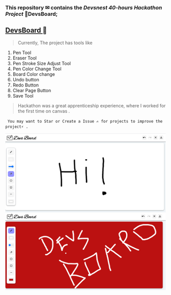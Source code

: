 ### This repository ✉ contains the  *Devsnest 40-hours Hackathon Project* 🚀DevsBoard;
## [**DevsBoard** ](https://devsboard.netlify.app)💭
> Currently, The project has tools like
1. Pen Tool
2. Eraser Tool
3. Pen Stroke Size Adjust Tool
4. Pen Color  Change Tool
5. Board Color change
6. Undo button
7. Redo Button
8. Clear Page Button
9. Save Tool

> Hackathon was a great apprenticeship experience, where I worked for the first time on canvas .

` You may want to Star or Create a Issue ✍ for projects to improve the project⚡ .`

   <img src="./Demo.png" alt="Markdown Monster icon">
   <img src="./Demo2.png" alt="Markdown Monster icon">